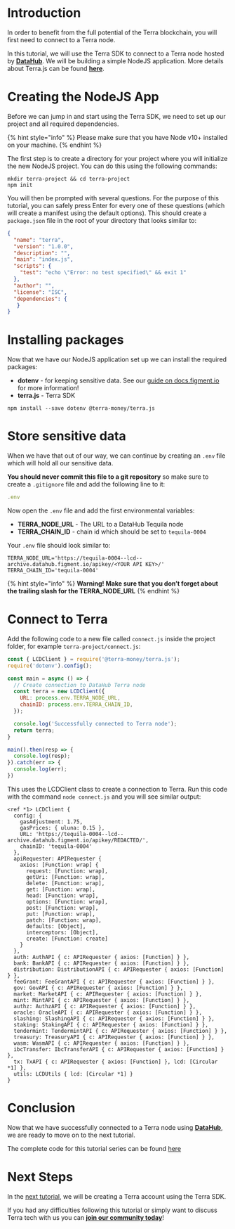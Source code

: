 # Introduction

In order to benefit from the full potential of the Terra blockchain, you will first need to connect to a Terra node. 

In this tutorial, we will use the Terra SDK to connect to a Terra node hosted by [**DataHub**](https://datahub.figment.io/). We will be building a simple NodeJS application. More details about Terra.js can be found [**here**](https://terra-project.github.io/terra.js/).

# Creating the NodeJS App

Before we can jump in and start using the Terra SDK, we need to set up our project and all required dependencies. 

{% hint style="info" %}
Please make sure that you have Node v10+ installed on your machine.
{% endhint %}

The first step is to create a directory for your project where you will initialize the new NodeJS project. You can do this using the following commands:

```text
mkdir terra-project && cd terra-project
npm init
```

You will then be prompted with several questions. For the purpose of this tutorial, you can safely press Enter for every one of these questions \(which will create a manifest using the default options\). This should create a `package.json` file in the root of your directory that looks similar to:

```json
{
  "name": "terra",
  "version": "1.0.0",
  "description": "",
  "main": "index.js",
  "scripts": {
    "test": "echo \"Error: no test specified\" && exit 1"
  },
  "author": "",
  "license": "ISC",
  "dependencies": {
   }
}
```

# Installing packages

Now that we have our NodeJS application set up we can install the required packages:  

* **dotenv** - for keeping sensitive data. See our [guide on docs.figment.io](https://docs.figment.io/network-documentation/extra-guides/dotenv-and-.env) for more information!
* **terra.js** - Terra SDK

```text
npm install --save dotenv @terra-money/terra.js
```

# Store sensitive data

When we have that out of our way, we can continue by creating an `.env` file which will hold all our sensitive data.

**You should never commit this file to a git repository** so make sure to create a `.gitignore` file and add the following line to it:

```javascript
.env
```

Now open the `.env` file and add the first environmental variables:

* **TERRA\_NODE\_URL** - The URL to a DataHub Tequila node
* **TERRA\_CHAIN\_ID** - chain id which should be set to `tequila-0004`

Your `.env` file should look similar to:

```text
TERRA_NODE_URL='https://tequila-0004--lcd--archive.datahub.figment.io/apikey/<YOUR API KEY>/'
TERRA_CHAIN_ID='tequila-0004'
```

{% hint style="info" %}
**Warning! Make sure that you don’t forget about the trailing slash for the TERRA\_NODE\_URL**
{% endhint %}

# Connect to Terra

Add the following code to a new file called `connect.js` inside the project folder, for example `terra-project/connect.js`:

```javascript
const { LCDClient } = require('@terra-money/terra.js');
require('dotenv').config();

const main = async () => {
  // Create connection to DataHub Terra node
  const terra = new LCDClient({
    URL: process.env.TERRA_NODE_URL,
    chainID: process.env.TERRA_CHAIN_ID,
  });

  console.log('Successfully connected to Terra node');
  return terra;
}

main().then(resp => {
  console.log(resp);
}).catch(err => {
  console.log(err);
})
```

This uses the LCDClient class to create a connection to Terra. Run this code with the command `node connect.js` and you will see similar output:

```text
<ref *1> LCDClient {
  config: {
    gasAdjustment: 1.75,
    gasPrices: { uluna: 0.15 },
    URL: 'https://tequila-0004--lcd--archive.datahub.figment.io/apikey/REDACTED/',
    chainID: 'tequila-0004'
  },
  apiRequester: APIRequester {
    axios: [Function: wrap] {
      request: [Function: wrap],
      getUri: [Function: wrap],
      delete: [Function: wrap],
      get: [Function: wrap],
      head: [Function: wrap],
      options: [Function: wrap],
      post: [Function: wrap],
      put: [Function: wrap],
      patch: [Function: wrap],
      defaults: [Object],
      interceptors: [Object],
      create: [Function: create]
    }
  },
  auth: AuthAPI { c: APIRequester { axios: [Function] } },
  bank: BankAPI { c: APIRequester { axios: [Function] } },
  distribution: DistributionAPI { c: APIRequester { axios: [Function] } },
  feeGrant: FeeGrantAPI { c: APIRequester { axios: [Function] } },
  gov: GovAPI { c: APIRequester { axios: [Function] } },
  market: MarketAPI { c: APIRequester { axios: [Function] } },
  mint: MintAPI { c: APIRequester { axios: [Function] } },
  authz: AuthzAPI { c: APIRequester { axios: [Function] } },
  oracle: OracleAPI { c: APIRequester { axios: [Function] } },
  slashing: SlashingAPI { c: APIRequester { axios: [Function] } },
  staking: StakingAPI { c: APIRequester { axios: [Function] } },
  tendermint: TendermintAPI { c: APIRequester { axios: [Function] } },
  treasury: TreasuryAPI { c: APIRequester { axios: [Function] } },
  wasm: WasmAPI { c: APIRequester { axios: [Function] } },
  ibcTransfer: IbcTransferAPI { c: APIRequester { axios: [Function] } },
  tx: TxAPI { c: APIRequester { axios: [Function] }, lcd: [Circular *1] },
  utils: LCDUtils { lcd: [Circular *1] }
}
```

# Conclusion

Now that we have successfully connected to a Terra node using [**DataHub**](https://datahub.figment.io/), we are ready to move on to the next tutorial.

The complete code for this tutorial series can be found [here](https://github.com/figment-networks/tutorials/tree/main/terra)

# Next Steps

In the [next tutorial](https://github.com/figment-networks/tutorials/blob/main/terra/2_creating_account/create_account.js), we will be creating a Terra account using the Terra SDK.

If you had any difficulties following this tutorial or simply want to discuss Terra tech with us you can [**join our community today**](https://figment.io/devchat)!

